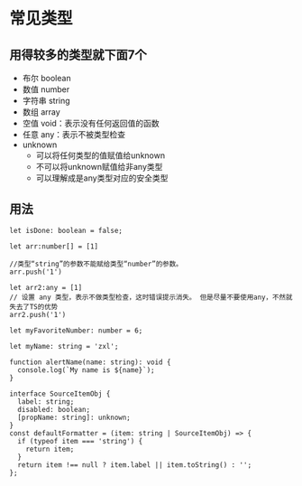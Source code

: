 # 常见类型
## 用得较多的类型就下面7个
- 布尔 boolean
- 数值 number
- 字符串 string
- 数组 array
- 空值 void：表示没有任何返回值的函数
- 任意 any：表示不被类型检查
- unknown 
  - 可以将任何类型的值赋值给unknown
  - 不可以将unknown赋值给非any类型
  - 可以理解成是any类型对应的安全类型
## 用法
```
let isDone: boolean = false;

let arr:number[] = [1]

//类型“string”的参数不能赋给类型“number”的参数。
arr.push('1')

let arr2:any = [1]
// 设置 any 类型，表示不做类型检查，这时错误提示消失。 但是尽量不要使用any，不然就失去了TS的优势
arr2.push('1')

let myFavoriteNumber: number = 6;

let myName: string = 'zxl';

function alertName(name: string): void {  
  console.log(`My name is ${name}`);  
}

interface SourceItemObj {
  label: string;
  disabled: boolean;
  [propName: string]: unknown;
}
const defaultFormatter = (item: string | SourceItemObj) => {
  if (typeof item === 'string') {
    return item;
  }
  return item !== null ? item.label || item.toString() : '';
};
```